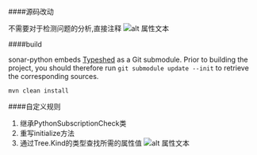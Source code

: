####源码改动

不需要对于检测问题的分析,直接注释
![alt 属性文本](img/1604456573(1).jpg)


####build

sonar-python embeds [Typeshed](https://github.com/python/typeshed) as a Git submodule. Prior to building the project, you should therefore run `git submodule update --init` to retrieve the corresponding sources.

```mvn clean install```


####自定义规则
1. 继承PythonSubscriptionCheck类
1. 重写initialize方法
1. 通过Tree.Kind的类型查找所需的属性值
![alt 属性文本](img/1604468588(1).jpg)